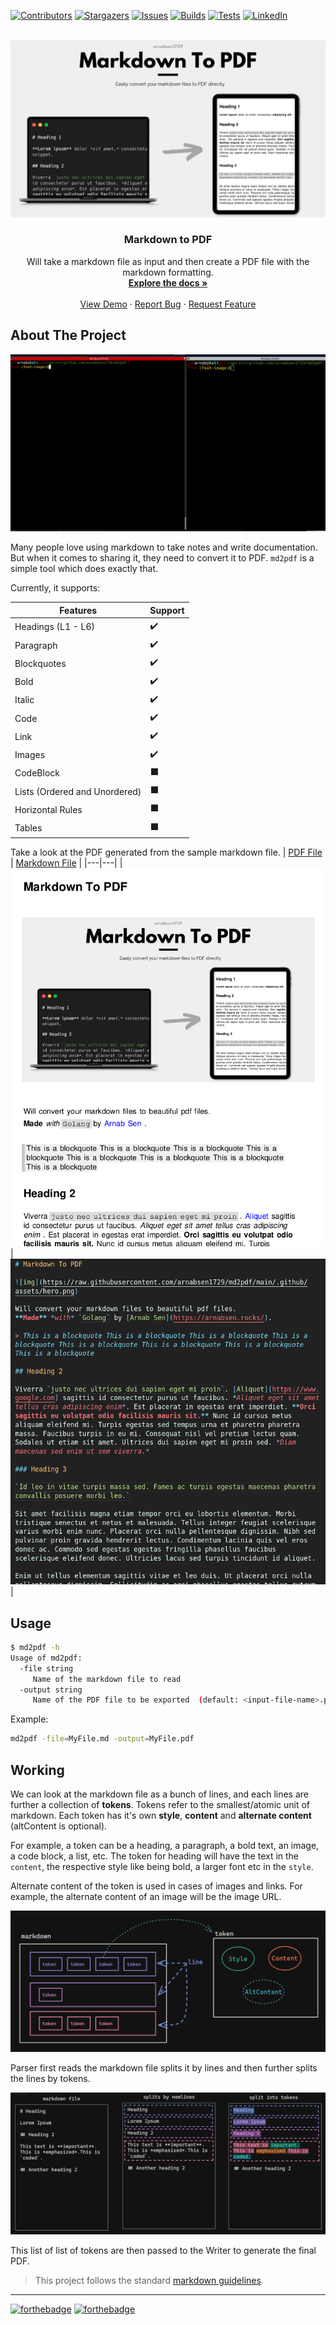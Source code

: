 [![Contributors][contributors-shield]][contributors-url]
[![Stargazers][stars-shield]][stars-url]
[![Issues][issues-shield]][issues-url]
[![Builds][builds-shield]][builds-url]
[![Tests][tests-shield]][tests-url]
[![LinkedIn][linkedin-shield]][linkedin-url]
<!-- [![MIT License][license-shield]][license-url] -->
<!-- [![Forks][forks-shield]][forks-url] -->

<!-- PROJECT LOGO -->
<br />
<div align="center">
  <a href="https://github.com/arnabsen1729/md2pdf">
    <img src=".github/assets/hero.png" alt="Logo">
  </a>

<h3 align="center">Markdown to PDF</h3>

  <p align="center">
    Will take a markdown file as input and then create a PDF file with the markdown formatting.
    <br />
    <a href="https://github.com/arnabsen1729/md2pdf"><strong>Explore the docs »</strong></a>
    <br />
    <br />
    <a href="https://github.com/arnabsen1729/md2pdf#demo">View Demo</a>
    ·
    <a href="https://github.com/arnabsen1729/md2pdf/issues">Report Bug</a>
    ·
    <a href="https://github.com/arnabsen1729/md2pdf/issues">Request Feature</a>
  </p>
</div>

<!-- ABOUT THE PROJECT -->
## About The Project

![demo](./.github/assets/demo.gif)

Many people love using markdown to take notes and write documentation. But when it comes to sharing it, they need to convert it to PDF. `md2pdf` is a simple tool which does exactly that.

Currently, it supports:

| **Features** | **Support** |
|---|---|
| Headings (L1 - L6) | ✔️ |
| Paragraph | ✔️ |
| Blockquotes | ✔️ |
| Bold | ✔️ |
| Italic | ✔️ |
| Code | ✔️ |
| Link | ✔️ |
| Images | ✔️ |
| CodeBlock | ⬛ |
| Lists (Ordered and Unordered) | ⬛ |
| Horizontal Rules | ⬛ |
| Tables | ⬛ |

Take a look at the PDF generated from the sample markdown file.
| [PDF File](./test.pdf) | [Markdown File](./test.md) |
|---|---|
| ![pdfss](./.github/assets/pdfss.png) | ![mdss](./.github/assets/mdss.png) |

<!-- USAGE -->
## Usage

```bash
$ md2pdf -h
Usage of md2pdf:
  -file string
     Name of the markdown file to read
  -output string
     Name of the PDF file to be exported  (default: <input-file-name>.pdf)
```

Example:

```bash
md2pdf -file=MyFile.md -output=MyFile.pdf
```

## Working

We can look at the markdown file as a bunch of lines, and each lines are further
a collection of **tokens**. Tokens refer to the smallest/atomic unit of
markdown. Each token has it's own **style**, **content** and **alternate
content** (altContent is optional).

For example, a token can be a heading, a paragraph, a bold text, an image, a
code block, a list, etc. The token for heading will have the text in the
`content`, the respective style like being bold, a larger font etc in the
`style`.

Alternate content of the token is used in cases of images and links. For
example, the alternate content of an image will be the image URL.

![diag1](./.github/assets/diag1.png)

Parser first reads the markdown file splits it by lines and then further splits
the lines by tokens.

![diag2](./.github/assets/diag2.png)

This list of list of tokens are then passed to the Writer to generate the final
PDF.

> This project follows the standard [markdown guidelines](https://www.markdownguide.org/basic-syntax/).

<hr>

[![forthebadge](https://forthebadge.com/images/badges/made-with-go.svg)](https://forthebadge.com)
[![forthebadge](https://forthebadge.com/images/badges/built-with-love.svg)](https://forthebadge.com)

<!-- MARKDOWN LINKS & IMAGES -->
<!-- https://www.markdownguide.org/basic-syntax/#reference-style-links -->
[contributors-shield]: https://img.shields.io/github/contributors/arnabsen1729/md2pdf.svg?style=for-the-badge
[contributors-url]: https://github.com/arnabsen1729/md2pdf/graphs/contributors
[forks-shield]: https://img.shields.io/github/forks/arnabsen1729/md2pdf.svg?style=for-the-badge
[forks-url]: https://github.com/arnabsen1729/md2pdf/network/members
[stars-shield]: https://img.shields.io/github/stars/arnabsen1729/md2pdf.svg?style=for-the-badge
[stars-url]: https://github.com/arnabsen1729/md2pdf/stargazers
[issues-shield]: https://img.shields.io/github/issues/arnabsen1729/md2pdf.svg?style=for-the-badge
[issues-url]: https://github.com/arnabsen1729/md2pdf/issues
[license-shield]: https://img.shields.io/github/license/arnabsen1729/md2pdf.svg?style=for-the-badge
[license-url]: https://github.com/arnabsen1729/md2pdf/blob/master/LICENSE
[linkedin-shield]: https://img.shields.io/badge/-LinkedIn-black.svg?style=for-the-badge&logo=linkedin&colorB=555
[linkedin-url]: https://linkedin.com/in/arnabsen1729
[builds-shield]: https://img.shields.io/github/workflow/status/arnabsen1729/md2pdf/golangci-lint?style=for-the-badge
[builds-url]: https://github.com/arnabsen1729/md2pdf/actions/workflows/golangci-lint.yml
[tests-shield]: https://img.shields.io/github/workflow/status/arnabsen1729/md2pdf/Test?label=Tests&style=for-the-badge
[tests-url]: https://github.com/arnabsen1729/md2pdf/actions/workflows/test.yml
